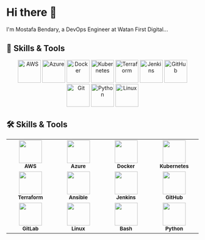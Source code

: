 # Hi there 👋
I'm Mostafa Bendary, a DevOps Engineer at Watan First Digital...

## 🚀 Skills & Tools

<div align="center">

<img src="https://techstack-generator.vercel.app/aws-icon.svg" alt="AWS" width="60" />
<img src="https://techstack-generator.vercel.app/azure-icon.svg" alt="Azure" width="60" />
<img src="https://techstack-generator.vercel.app/docker-icon.svg" alt="Docker" width="60" />
<img src="https://techstack-generator.vercel.app/kubernetes-icon.svg" alt="Kubernetes" width="60" />
<img src="https://techstack-generator.vercel.app/terraform-icon.svg" alt="Terraform" width="60" />
<img src="https://techstack-generator.vercel.app/jenkins-icon.svg" alt="Jenkins" width="60" />
<img src="https://techstack-generator.vercel.app/github-icon.svg" alt="GitHub" width="60" />
<img src="https://techstack-generator.vercel.app/git-icon.svg" alt="Git" width="60" />
<img src="https://techstack-generator.vercel.app/python-icon.svg" alt="Python" width="60" />
<img src="https://techstack-generator.vercel.app/linux-icon.svg" alt="Linux" width="60" />

</div>



## 🛠️ Skills & Tools

<div align="center">

<table>
  <tr>
    <td align="center" width="120">
      <img src="https://skillicons.dev/icons?i=aws" width="60" /><br><sub><b>AWS</b></sub>
    </td>
    <td align="center" width="120">
      <img src="https://skillicons.dev/icons?i=azure" width="60" /><br><sub><b>Azure</b></sub>
    </td>
    <td align="center" width="120">
      <img src="https://skillicons.dev/icons?i=docker" width="60" /><br><sub><b>Docker</b></sub>
    </td>
    <td align="center" width="120">
      <img src="https://skillicons.dev/icons?i=kubernetes" width="60" /><br><sub><b>Kubernetes</b></sub>
    </td>
  </tr>
  <tr>
    <td align="center" width="120">
      <img src="https://skillicons.dev/icons?i=terraform" width="60" /><br><sub><b>Terraform</b></sub>
    </td>
    <td align="center" width="120">
      <img src="https://skillicons.dev/icons?i=ansible" width="60" /><br><sub><b>Ansible</b></sub>
    </td>
    <td align="center" width="120">
      <img src="https://skillicons.dev/icons?i=jenkins" width="60" /><br><sub><b>Jenkins</b></sub>
    </td>
    <td align="center" width="120">
      <img src="https://skillicons.dev/icons?i=github" width="60" /><br><sub><b>GitHub</b></sub>
    </td>
  </tr>
  <tr>
    <td align="center" width="120">
      <img src="https://skillicons.dev/icons?i=gitlab" width="60" /><br><sub><b>GitLab</b></sub>
    </td>
    <td align="center" width="120">
      <img src="https://skillicons.dev/icons?i=linux" width="60" /><br><sub><b>Linux</b></sub>
    </td>
    <td align="center" width="120">
      <img src="https://skillicons.dev/icons?i=bash" width="60" /><br><sub><b>Bash</b></sub>
    </td>
    <td align="center" width="120">
      <img src="https://skillicons.dev/icons?i=python" width="60" /><br><sub><b>Python</b></sub>
    </td>
  </tr>
</table>

</div>


